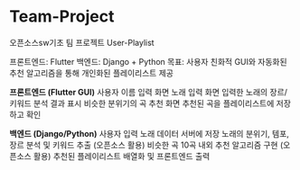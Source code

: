 # Team-Project
오픈소스sw기초 팀 프로젝트 User-Playlist 

프론트엔드: Flutter
백엔드: Django + Python
목표: 사용자 친화적 GUI와 자동화된 추천 알고리즘을 통해 개인화된 플레이리스트 제공 

**프론트엔드 (Flutter GUI)**
사용자 이름 입력 화면
노래 입력 화면
입력한 노래의 장르/키워드 분석 결과 표시
비슷한 분위기의 곡 추천 화면
추천된 곡을 플레이리스트에 저장하고 확인

**백엔드 (Django/Python)**
사용자 입력 노래 데이터 서버에 저장
노래의 분위기, 템포, 장르 분석 및 키워드 추출 (오픈소스 활용)
비슷한 곡 10곡 내외 추천 알고리즘 구현 (오픈소스 활용)
추천된 플레이리스트 배열화 및 프론트엔드 출력
